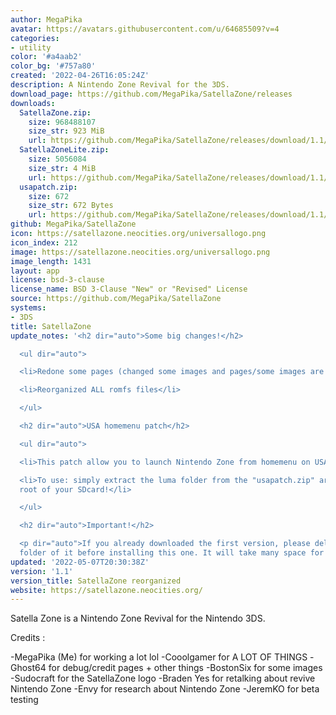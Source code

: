 ```yaml
---
author: MegaPika
avatar: https://avatars.githubusercontent.com/u/64685509?v=4
categories:
- utility
color: '#a4aab2'
color_bg: '#757a80'
created: '2022-04-26T16:05:24Z'
description: A Nintendo Zone Revival for the 3DS.
download_page: https://github.com/MegaPika/SatellaZone/releases
downloads:
  SatellaZone.zip:
    size: 968488107
    size_str: 923 MiB
    url: https://github.com/MegaPika/SatellaZone/releases/download/1.1/SatellaZone.zip
  SatellaZoneLite.zip:
    size: 5056084
    size_str: 4 MiB
    url: https://github.com/MegaPika/SatellaZone/releases/download/1.1/SatellaZoneLite.zip
  usapatch.zip:
    size: 672
    size_str: 672 Bytes
    url: https://github.com/MegaPika/SatellaZone/releases/download/1.1/usapatch.zip
github: MegaPika/SatellaZone
icon: https://satellazone.neocities.org/universallogo.png
icon_index: 212
image: https://satellazone.neocities.org/universallogo.png
image_length: 1431
layout: app
license: bsd-3-clause
license_name: BSD 3-Clause "New" or "Revised" License
source: https://github.com/MegaPika/SatellaZone
systems:
- 3DS
title: SatellaZone
update_notes: '<h2 dir="auto">Some big changes!</h2>

  <ul dir="auto">

  <li>Redone some pages (changed some images and pages/some images are better quality)</li>

  <li>Reorganized ALL romfs files</li>

  </ul>

  <h2 dir="auto">USA homemenu patch</h2>

  <ul dir="auto">

  <li>This patch allow you to launch Nintendo Zone from homemenu on USA!</li>

  <li>To use: simply extract the luma folder from the "usapatch.zip" archive on the
  root of your SDcard!</li>

  </ul>

  <h2 dir="auto">Important!</h2>

  <p dir="auto">If you already downloaded the first version, please delete the romfs
  folder of it before installing this one. It will take many space for nothing</p>'
updated: '2022-05-07T20:30:38Z'
version: '1.1'
version_title: SatellaZone reorganized
website: https://satellazone.neocities.org/
---
```

Satella Zone is a Nintendo Zone Revival for the Nintendo 3DS.

Credits :

-MegaPika (Me) for working a lot lol
-Cooolgamer for A LOT OF THINGS
-Ghost64 for debug/credit pages + other things
-BostonSix for some images
-Sudocraft for the SatellaZone logo
-Braden Yes for retalking about revive Nintendo Zone
-Envy for research about Nintendo Zone
-JeremKO for beta testing